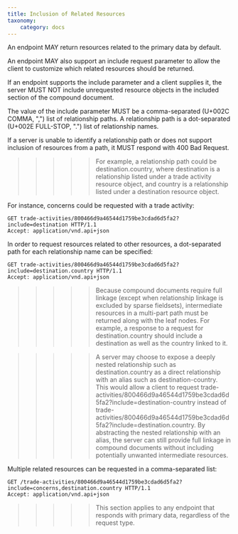 ```yaml
---
title: Inclusion of Related Resources
taxonomy:
    category: docs
---
```


An endpoint MAY return resources related to the primary data by default.

An endpoint MAY also support an include request parameter to allow the client to customize which related resources should be returned.

If an endpoint supports the include parameter and a client supplies it, the server MUST NOT include unrequested resource objects in the included section of the compound document.

The value of the include parameter MUST be a comma-separated (U+002C COMMA, ",") list of relationship paths. A relationship path is a dot-separated (U+002E FULL-STOP, ".") list of relationship names.

If a server is unable to identify a relationship path or does not support inclusion of resources from a path, it MUST respond with 400 Bad Request.

>>>>> For example, a relationship path could be destination.country, where destination is a relationship listed under a trade activity resource object, and country is a relationship listed under a destination resource object.

For instance, concerns could be requested with a trade activity:

```
GET trade-activities/800466d9a46544d1759be3cdad6d5fa2?include=destination HTTP/1.1
Accept: application/vnd.api+json
```

In order to request resources related to other resources, a dot-separated path for each relationship name can be specified:

```
GET trade-activities/800466d9a46544d1759be3cdad6d5fa2?include=destination.country HTTP/1.1
Accept: application/vnd.api+json
``` 

>>>>> Because compound documents require full linkage (except when relationship linkage is excluded by sparse fieldsets), intermediate resources in a multi-part path must be returned along with the leaf nodes. For example, a response to a request for destination.country should include a destination as well as the country linked to it.

>>>>> A server may choose to expose a deeply nested relationship such as destination.country as a direct relationship with an alias such as destination-country. This would allow a client to request trade-activities/800466d9a46544d1759be3cdad6d5fa2?include=destination-country instead of trade-activities/800466d9a46544d1759be3cdad6d5fa2?include=destination.country. By abstracting the nested relationship with an alias, the server can still provide full linkage in compound documents without including potentially unwanted intermediate resources.

Multiple related resources can be requested in a comma-separated list:

 ```
GET /trade-activities/800466d9a46544d1759be3cdad6d5fa2?include=concerns,destination.country HTTP/1.1
Accept: application/vnd.api+json
```

>>>>> This section applies to any endpoint that responds with primary data, regardless of the request type. 
